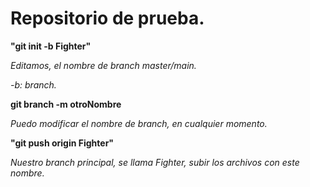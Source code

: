 # Repositorio de prueba.

**"git init -b Fighter"**

*Editamos, el nombre de branch master/main.*

*-b: branch.*

**git branch -m otroNombre**

*Puedo modificar el nombre de branch, en cualquier momento.*

**"git push origin Fighter"**

*Nuestro branch principal, se llama Fighter, subir los archivos con este nombre.*
